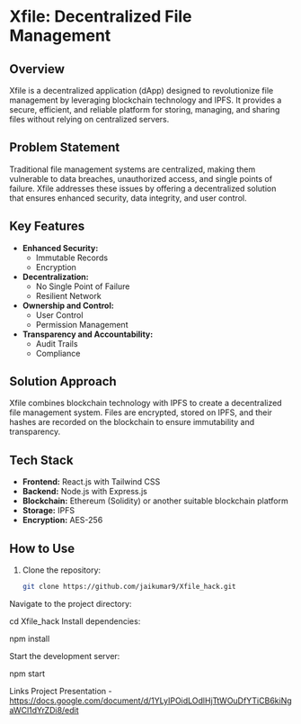 # Xfile: Decentralized File Management

## Overview

Xfile is a decentralized application (dApp) designed to revolutionize file management by leveraging blockchain technology and IPFS. It provides a secure, efficient, and reliable platform for storing, managing, and sharing files without relying on centralized servers.

## Problem Statement

Traditional file management systems are centralized, making them vulnerable to data breaches, unauthorized access, and single points of failure. Xfile addresses these issues by offering a decentralized solution that ensures enhanced security, data integrity, and user control.

## Key Features

- **Enhanced Security:**
  - Immutable Records
  - Encryption
- **Decentralization:**
  - No Single Point of Failure
  - Resilient Network
- **Ownership and Control:**
  - User Control
  - Permission Management
- **Transparency and Accountability:**
  - Audit Trails
  - Compliance

## Solution Approach

Xfile combines blockchain technology with IPFS to create a decentralized file management system. Files are encrypted, stored on IPFS, and their hashes are recorded on the blockchain to ensure immutability and transparency.

## Tech Stack

- **Frontend:** React.js with Tailwind CSS
- **Backend:** Node.js with Express.js
- **Blockchain:** Ethereum (Solidity) or another suitable blockchain platform
- **Storage:** IPFS
- **Encryption:** AES-256

## How to Use

1. Clone the repository:
   ```bash
   git clone https://github.com/jaikumar9/Xfile_hack.git

Navigate to the project directory:

cd Xfile_hack
Install dependencies:

npm install

Start the development server:

npm start

Links Project Presentation - https://docs.google.com/document/d/1YLyIPOidLOdlHjTtWOuDfYTiCB6kiNgaWCl1dYrZDi8/edit
